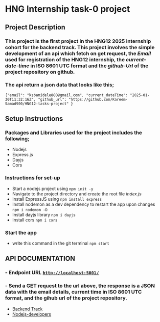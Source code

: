 # HNG Internship task-0 project

## Project Description

### This project is the first project in the HNG12 2025 internship cohort for the backend track. This project involves the simple development of an api which fetch on get request, the _Email_ used for registration of the HNG12 internship, the _current-date-time_ in ISO 8601 UTC format and the _github-Url_ of the project repository on github.

### The api return a json data that looks like this;

`{"email": "ksbamidele880@gmail.com", "current_dateTime": "2025-01-30T11:32:16Z", "github_url": "https://github.com/Kareem-Samad900/HNG12-tasks-project" }`

## Setup Instructions

### Packages and Libraries used for the project includes the following;

- Nodejs
- Express.js
- Dayjs
- Cors

### Instructions for set-up

- Start a nodejs project using `npm init -y`
- Navigate to the project directory and create the root file _index.js_
- Install ExpressJS using `npm install express`
- Install nodemon as a dev dependency to restart the app upon changes `npm i nodemon -D`
- Install dayjs library `npm i dayjs`
- Install cors `npm i cors`

### Start the app

- write this command in the git terminal `npm start`

## API DOCUMENTATION

### - Endpoint URL [`http://localhost:5001/`](http://localhost:5001/)

### - Send a GET request to the url above, the response is a JSON data with the email details, current time in ISO 8601 UTC format, and the gihub url of the project repository.

- [Backend Track](https://hng12.slack.com/archives/C088XGSSWVC)
- [Nodejs-developers](https://hng.tech/hire/nodejs-developers)
